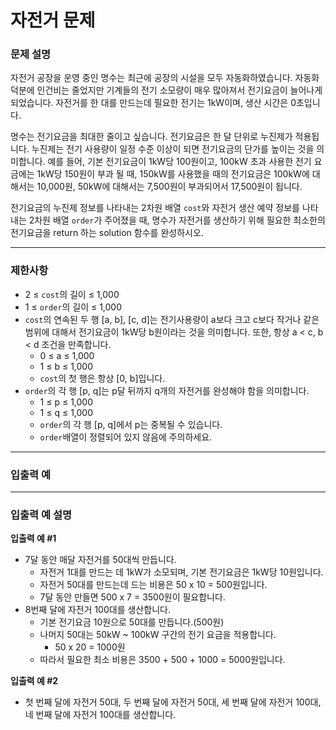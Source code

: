 # 자전거 문제
### **문제 설명**

자전거 공장을 운영 중인 명수는 최근에 공장의 시설을 모두 자동화하였습니다. 자동화 덕분에 인건비는 줄었지만 기계들의 전기 소모량이 매우 많아져서 전기요금이 늘어나게 되었습니다. 자전거를 한 대를 만드는데 필요한 전기는 1kW이며, 생산 시간은 0초입니다.

명수는 전기요금을 최대한 줄이고 싶습니다. 전기요금은 한 달 단위로 누진제가 적용됩니다. 누진제는 전기 사용량이 일정 수준 이상이 되면 전기요금의 단가를 높이는 것을 의미합니다. 예를 들어, 기본 전기요금이 1kW당 100원이고, 100kW 초과 사용한 전기 요금에는 1kW당 150원이 부과 될 때, 150kW를 사용했을 때의 전기요금은 100kW에 대해서는 10,000원, 50kW에 대해서는 7,500원이 부과되어서 17,500원이 됩니다.

전기요금의 누진제 정보를 나타내는 2차원 배열 `cost`와 자전거 생산 예약 정보를 나타내는 2차원 배열 `order`가 주어졌을 때, 명수가 자전거를 생산하기 위해 필요한 최소한의 전기요금을 return 하는 solution 함수를 완성하시오.

---

### 제한사항

- 2 ≤ `cost`의 길이 ≤ 1,000
- 1 ≤ `order`의 길이 ≤ 1,000
- `cost`의 연속된 두 행 [a, b], [c, d]는 전기사용량이 a보다 크고 c보다 작거나 같은 범위에 대해서 전기요금이 1kW당 b원이라는 것을 의미합니다. 또한, 항상 a < c, b < d 조건을 만족합니다.
    - 0 ≤ a ≤ 1,000
    - 1 ≤ b ≤ 1,000
    - `cost`의 첫 행은 항상 [0, b]입니다.
- `order`의 각 행 [p, q]는 p달 뒤까지 q개의 자전거를 완성해야 함을 의미합니다.
    - 1 ≤ p ≤ 1,000
    - 1 ≤ q ≤ 1,000
    - `order`의 각 행 [p, q]에서 p는 중복될 수 있습니다.
    - `order`배열이 정렬되어 있지 않음에 주의하세요.

---

### 입출력 예

---

### 입출력 예 설명

**입출력 예 #1**

- 7달 동안 매달 자전거를 50대씩 만듭니다.
    - 자전거 1대를 만드는 데 1kW가 소모되며, 기본 전기요금은 1kW당 10원입니다.
    - 자전거 50대를 만드는데 드는 비용은 50 x 10 = 500원입니다.
    - 7달 동안 만들면 500 x 7 = 3500원이 필요합니다.
- 8번째 달에 자전거 100대를 생산합니다.
    - 기본 전기요금 10원으로 50대를 만듭니다.(500원)
    - 나머지 50대는 50kW ~ 100kW 구간의 전기 요금을 적용합니다.
        - 50 x 20 = 1000원
    - 따라서 필요한 최소 비용은 3500 + 500 + 1000 = 5000원입니다.

**입출력 예 #2**

- 첫 번째 달에 자전거 50대, 두 번째 달에 자전거 50대, 세 번째 달에 자전거 100대, 네 번째 달에 자전거 100대를 생산합니다.